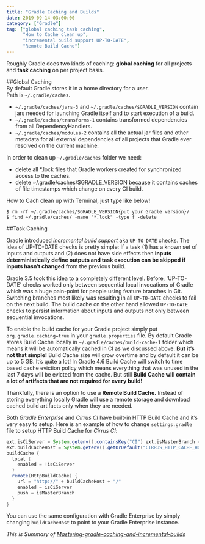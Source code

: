 ```yaml
---
title: "Gradle Caching and Builds"
date: 2019-09-14 03:00:00
category: ["Gradle"]
tag: ["global caching task caching",
      "How to Cache clean up",
      "incremental build support UP-TO-DATE",
      "Remote Build Cache"]
---
```


Roughly Gradle does two kinds of caching: **global caching** for all projects and **task caching** on per project basis.

##Global Caching  
By default Gradle stores it in a home directory for a user.  
Path is `~/.gradle/caches`.

- `~/.gradle/caches/jars-3` and `~/.gradle/caches/$GRADLE_VERSION` contain jars needed for launching Gradle itself and to start execution of a build.  
- `~/.gradle/caches/transforms-1` contains transformed dependencies from all DependencyHandlers.  
- `~/.gradle/caches/modules-2` contains all the actual jar files and other metadata for all external dependencies of all projects that Gradle ever resolved on the current machine.

In order to clean up `~/.gradle/caches` folder we need:

- delete all \*.lock files that Gradle workers created for synchronized access to the caches.  
- delete ~/.gradle/caches/$GRADLE\_VERSION because it contains caches of file timestamps which change on every CI build.

How to Cach clean up with Terminal, just type like below!

```
$ rm -rf ~/.gradle/caches/$GRADLE_VERSION{put your Gradle version}/
$ find ~/.gradle/caches/ -name "*.lock" -type f -delete
```

##Task Caching

Gradle introduced _incremental build support_ aka `UP-TO-DATE` checks. The idea of UP-TO-DATE checks is pretty simple: If a task (1) has a known set of inputs and outputs and (2) does not have side effects then **inputs deterministically define outputs and task execution can be skipped if inputs hasn’t changed** from the previous build.

Gradle 3.5 took this idea to a completely different level. Before, 'UP-TO-DATE' checks worked only between sequential local invocations of Gradle which was a huge pain-point for people using feature branches in Git. Switching branches most likely was resulting in all `UP-TO-DATE` checks to fail on the next build. The build cache on the other hand allowed `UP-TO-DATE` checks to persist information about inputs and outputs not only between sequential invocations.

To enable the build cache for your Gradle project simply put `org.gradle.caching=true` in your `gradle.properties` file. By default Gradle stores Build Cache locally in `~/.gradle/caches/build-cache-1` folder which means it will be automatically cached in CI as we discussed above. **But it’s not that simple!** Build Cache size will grow overtime and by default it can be up to 5 GB. It’s quite a lot! In Gradle 4.6 Build Cache will switch to time based cache eviction policy which means everything that was unused in the last 7 days will be evicted from the cache. But still **Build Cache will contain a lot of artifacts that are not required for every build!**

Thankfully, there is an option to use a **Remote Build Cache.** Instead of storing everything locally Gradle will use a remote storage and download cached build artifacts only when they are needed.

Both _Gradle Enterprise_ and _Cirrus CI_ have built-in HTTP Build Cache and it’s very easy to setup. Here is an example of how to change `settings.gradle` file to setup HTTP Build Cache for _Cirrus CI_:

```groovy
ext.isCiServer = System.getenv().containsKey("CI") ext.isMasterBranch = System.getenv()["CIRRUS_BRANCH"] == "master" 
ext.buildCacheHost = System.getenv().getOrDefault("CIRRUS_HTTP_CACHE_HOST", "localhost:12321")
buildCache {   
  local {     
    enabled = !isCiServer   
  }   
  remote(HttpBuildCache) {     
    url = "http://" + buildCacheHost + "/"  
    enabled = isCiServer     
    push = isMasterBranch   
  } 
}
```

You can use the same configuration with Gradle Enterprise by simply changing `buildCacheHost` to point to your Gradle Enterprise instance.

_This is Summary of [Mastering-gradle-caching-and-incremental-builds](https://medium.com/cirruslabs/mastering-gradle-caching-and-incremental-builds-37eb1af7fcde)_